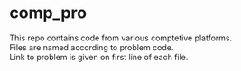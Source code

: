 # comp_pro

This repo contains code from various comptetive platforms.  
Files are named according to problem code.  
Link to problem is given on first line of each file.  

